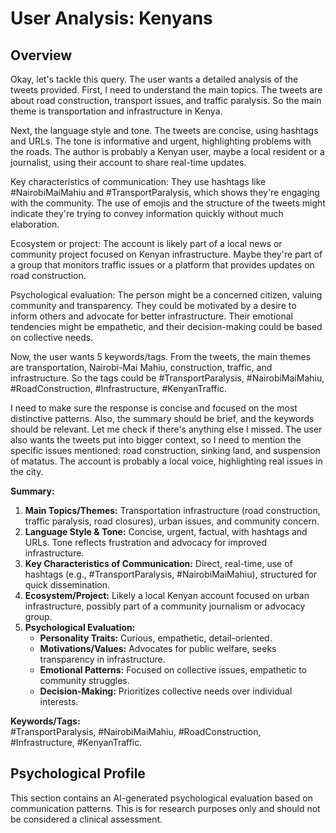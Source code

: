 # User Analysis: Kenyans

## Overview

<think>
Okay, let's tackle this query. The user wants a detailed analysis of the tweets provided. First, I need to understand the main topics. The tweets are about road construction, transport issues, and traffic paralysis. So the main theme is transportation and infrastructure in Kenya.

Next, the language style and tone. The tweets are concise, using hashtags and URLs. The tone is informative and urgent, highlighting problems with the roads. The author is probably a Kenyan user, maybe a local resident or a journalist, using their account to share real-time updates.

Key characteristics of communication: They use hashtags like #NairobiMaiMahiu and #TransportParalysis, which shows they're engaging with the community. The use of emojis and the structure of the tweets might indicate they're trying to convey information quickly without much elaboration.

Ecosystem or project: The account is likely part of a local news or community project focused on Kenyan infrastructure. Maybe they're part of a group that monitors traffic issues or a platform that provides updates on road construction.

Psychological evaluation: The person might be a concerned citizen, valuing community and transparency. They could be motivated by a desire to inform others and advocate for better infrastructure. Their emotional tendencies might be empathetic, and their decision-making could be based on collective needs.

Now, the user wants 5 keywords/tags. From the tweets, the main themes are transportation, Nairobi-Mai Mahiu, construction, traffic, and infrastructure. So the tags could be #TransportParalysis, #NairobiMaiMahiu, #RoadConstruction, #Infrastructure, #KenyanTraffic.

I need to make sure the response is concise and focused on the most distinctive patterns. Also, the summary should be brief, and the keywords should be relevant. Let me check if there's anything else I missed. The user also wants the tweets put into bigger context, so I need to mention the specific issues mentioned: road construction, sinking land, and suspension of matatus. The account is probably a local voice, highlighting real issues in the city.
</think>

**Summary:**  
1. **Main Topics/Themes:** Transportation infrastructure (road construction, traffic paralysis, road closures), urban issues, and community concern.  
2. **Language Style & Tone:** Concise, urgent, factual, with hashtags and URLs. Tone reflects frustration and advocacy for improved infrastructure.  
3. **Key Characteristics of Communication:** Direct, real-time, use of hashtags (e.g., #TransportParalysis, #NairobiMaiMahiu), structured for quick dissemination.  
4. **Ecosystem/Project:** Likely a local Kenyan account focused on urban infrastructure, possibly part of a community journalism or advocacy group.  
5. **Psychological Evaluation:**  
   - **Personality Traits:** Curious, empathetic, detail-oriented.  
   - **Motivations/Values:** Advocates for public welfare, seeks transparency in infrastructure.  
   - **Emotional Patterns:** Focused on collective issues, empathetic to community struggles.  
   - **Decision-Making:** Prioritizes collective needs over individual interests.  

**Keywords/Tags:**  
#TransportParalysis, #NairobiMaiMahiu, #RoadConstruction, #Infrastructure, #KenyanTraffic.

## Psychological Profile

This section contains an AI-generated psychological evaluation based on communication patterns. This is for research purposes only and should not be considered a clinical assessment.